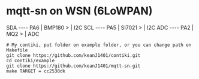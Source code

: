 # mqtt-sn on WSN (6LoWPAN)



SDA ---- PA6 |   BMP180 > | I2C
SCL ---- PA5 |   SI7021 > | I2C
ADC ---- PA2 |   MQ2    > | ADC
```
# My contiki, put folder on example folder, or you can change path on Makefile
git clone https://github.com/keanJ1401/contiki.git
cd contiki/example
git clone https://github.com/keanJ1401/mqtt-sn.git
make TARGET = cc2538dk
```
